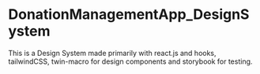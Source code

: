 # DonationManagementApp_DesignSystem

This is a Design System made primarily with react.js and hooks, tailwindCSS, twin-macro for design components and storybook for testing.
